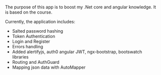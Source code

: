 The purpose of this app is to boost my .Net core and angular knowledge. It is based on the course.

Currently, the application includes:

- Salted password hashing
- Token Authentication
- Login and Register
- Errors handling
- Added alertifyjs, auth0 angular JWT, ngx-bootstrap, bootswatch libraries
- Routing and AuthGuard
- Mapping json data with AutoMapper
